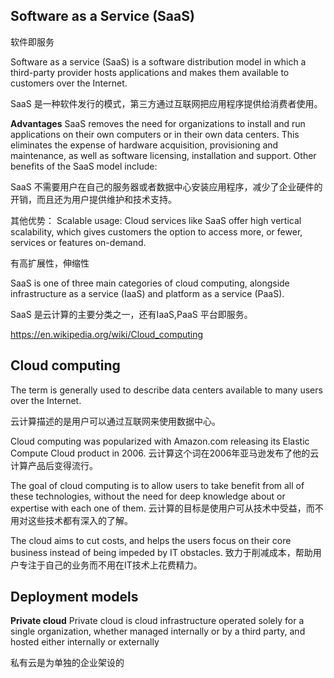 ## Software as a Service (SaaS)

软件即服务

Software as a service (SaaS) is a software distribution model in which a third-party provider hosts applications and makes them available to customers over the Internet. 

SaaS 是一种软件发行的模式，第三方通过互联网把应用程序提供给消费者使用。

**Advantages**
SaaS removes the need for organizations to install and run applications on their own computers or in their own data centers. This eliminates the expense of hardware acquisition, provisioning and maintenance, as well as software licensing, installation and support. Other benefits of the SaaS model include:

SaaS 不需要用户在自己的服务器或者数据中心安装应用程序，减少了企业硬件的开销，而且还为用户提供维护和技术支持。

其他优势：
Scalable usage: Cloud services like SaaS offer high vertical scalability, which gives customers the option to access more, or fewer, services or features on-demand.

有高扩展性，伸缩性

SaaS is one of three main categories of cloud computing, alongside infrastructure as a service (IaaS) and platform as a service (PaaS).

SaaS 是云计算的主要分类之一，还有IaaS,PaaS 平台即服务。

https://en.wikipedia.org/wiki/Cloud_computing
## Cloud computing
The term is generally used to describe data centers available to many users over the Internet. 

云计算描述的是用户可以通过互联网来使用数据中心。

Cloud computing was popularized with Amazon.com releasing its Elastic Compute Cloud product in 2006.
云计算这个词在2006年亚马逊发布了他的云计算产品后变得流行。

The goal of cloud computing is to allow users to take benefit from all of these technologies, without the need for deep knowledge about or expertise with each one of them.
云计算的目标是使用户可从技术中受益，而不用对这些技术都有深入的了解。

The cloud aims to cut costs, and helps the users focus on their core business instead of being impeded by IT obstacles.
致力于削减成本，帮助用户专注于自己的业务而不用在IT技术上花费精力。

## Deployment models

**Private cloud**
Private cloud is cloud infrastructure operated solely for a single organization, whether managed internally or by a third party, and hosted either internally or externally

私有云是为单独的企业架设的


